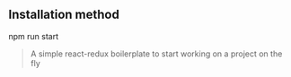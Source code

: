 ## Installation method

  npm run start
  
> A simple react-redux boilerplate to start working on a project on the fly
